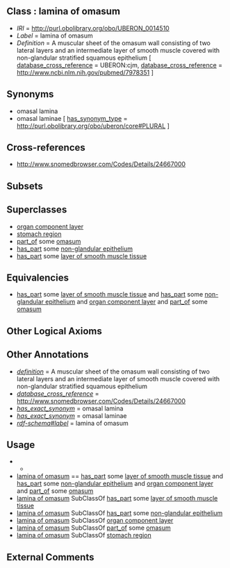 
## Class : lamina of omasum

 * *IRI* = http://purl.obolibrary.org/obo/UBERON_0014510
 * *Label* = lamina of omasum
 * *Definition* = A muscular sheet of the omasum wall consisting of two lateral layers and an intermediate layer of smooth muscle covered with non-glandular stratified squamous epithelium [ [database_cross_reference](../../ef/oboInOwl#hasDbXref.md) = UBERON:cjm, [database_cross_reference](../../ef/oboInOwl#hasDbXref.md) = http://www.ncbi.nlm.nih.gov/pubmed/7978351 ]

## Synonyms

 * omasal lamina
 * omasal laminae [ [has_synonym_type](../../pe/oboInOwl#hasSynonymType.md) = http://purl.obolibrary.org/obo/uberon/core#PLURAL ]

## Cross-references

 * http://www.snomedbrowser.com/Codes/Details/24667000

## Subsets


## Superclasses

 * [organ component layer](../../UBERON/23/UBERON_0004923.md)
 * [stomach region](../../UBERON/34/UBERON_0009034.md)
 * [part_of](../../BFO/50/BFO_0000050.md) some [omasum](../../UBERON/62/UBERON_0007362.md)
 * [has_part](../../BFO/51/BFO_0000051.md) some [non-glandular epithelium](../../UBERON/52/UBERON_0011952.md)
 * [has_part](../../BFO/51/BFO_0000051.md) some [layer of smooth muscle tissue](../../UBERON/33/UBERON_0034933.md)

## Equivalencies

 * [has_part](../../BFO/51/BFO_0000051.md) some [layer of smooth muscle tissue](../../UBERON/33/UBERON_0034933.md) and [has_part](../../BFO/51/BFO_0000051.md) some [non-glandular epithelium](../../UBERON/52/UBERON_0011952.md) and [organ component layer](../../UBERON/23/UBERON_0004923.md) and [part_of](../../BFO/50/BFO_0000050.md) some [omasum](../../UBERON/62/UBERON_0007362.md)

## Other Logical Axioms


## Other Annotations

 * *[definition](../../IAO/15/IAO_0000115.md)* = A muscular sheet of the omasum wall consisting of two lateral layers and an intermediate layer of smooth muscle covered with non-glandular stratified squamous epithelium
 * *[database_cross_reference](../../ef/oboInOwl#hasDbXref.md)* = http://www.snomedbrowser.com/Codes/Details/24667000
 * *[has_exact_synonym](../../ym/oboInOwl#hasExactSynonym.md)* = omasal lamina
 * *[has_exact_synonym](../../ym/oboInOwl#hasExactSynonym.md)* = omasal laminae
 * *[rdf-schema#label](../../el/rdf-schema#label.md)* = lamina of omasum

## Usage

 * -
 * [lamina of omasum](../../UBERON/10/UBERON_0014510.md) == [has_part](../../BFO/51/BFO_0000051.md) some [layer of smooth muscle tissue](../../UBERON/33/UBERON_0034933.md) and [has_part](../../BFO/51/BFO_0000051.md) some [non-glandular epithelium](../../UBERON/52/UBERON_0011952.md) and [organ component layer](../../UBERON/23/UBERON_0004923.md) and [part_of](../../BFO/50/BFO_0000050.md) some [omasum](../../UBERON/62/UBERON_0007362.md)
 * [lamina of omasum](../../UBERON/10/UBERON_0014510.md) SubClassOf [has_part](../../BFO/51/BFO_0000051.md) some [layer of smooth muscle tissue](../../UBERON/33/UBERON_0034933.md)
 * [lamina of omasum](../../UBERON/10/UBERON_0014510.md) SubClassOf [has_part](../../BFO/51/BFO_0000051.md) some [non-glandular epithelium](../../UBERON/52/UBERON_0011952.md)
 * [lamina of omasum](../../UBERON/10/UBERON_0014510.md) SubClassOf [organ component layer](../../UBERON/23/UBERON_0004923.md)
 * [lamina of omasum](../../UBERON/10/UBERON_0014510.md) SubClassOf [part_of](../../BFO/50/BFO_0000050.md) some [omasum](../../UBERON/62/UBERON_0007362.md)
 * [lamina of omasum](../../UBERON/10/UBERON_0014510.md) SubClassOf [stomach region](../../UBERON/34/UBERON_0009034.md)

## External Comments


